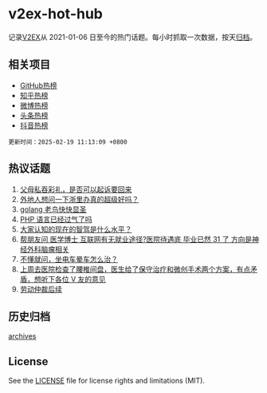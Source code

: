 # v2ex-hot-hub

 记录[V2EX](https://www.v2ex.com/)从 2021-01-06 日至今的热门话题。每小时抓取一次数据，按天[归档](archives)。
 
 ## 相关项目

- [GitHub热榜](https://github.com/it985/github-hot-hub)
- [知乎热榜](https://github.com/it985/zhihu-hot-hub)
- [微博热榜](https://github.com/it985/weibo-hot-hub)
- [头条热榜](https://github.com/it985/toutiao-hot-hub)
- [抖音热榜](https://github.com/it985/douyin-hot-hub)


 `更新时间：2025-02-19 11:13:09 +0800`

## 热议话题

1. [父母私吞彩礼，是否可以起诉要回来](https://www.v2ex.com/t/1112340)
1. [外地人想问一下浙里办真的超级好吗？](https://www.v2ex.com/t/1112328)
1. [golang 老鸟快快显圣](https://www.v2ex.com/t/1112322)
1. [PHP 语言已经过气了吗](https://www.v2ex.com/t/1112469)
1. [大家认知的现在的智驾是什么水平？](https://www.v2ex.com/t/1112482)
1. [帮朋友问 医学博士 互联网有无就业途径?医院待遇底 毕业已然 31 了 方向是神经外科脑瘤相关](https://www.v2ex.com/t/1112344)
1. [不懂就问，坐电车晕车怎么治？](https://www.v2ex.com/t/1112490)
1. [上周去医院检查了腰椎间盘，医生给了保守治疗和微创手术两个方案，有点矛盾，想听下各位 V 友的意见](https://www.v2ex.com/t/1112302)
1. [劳动仲裁后续](https://www.v2ex.com/t/1112464)

## 历史归档

[archives](archives)

## License

See the [LICENSE](LICENSE) file for license rights and limitations (MIT).
